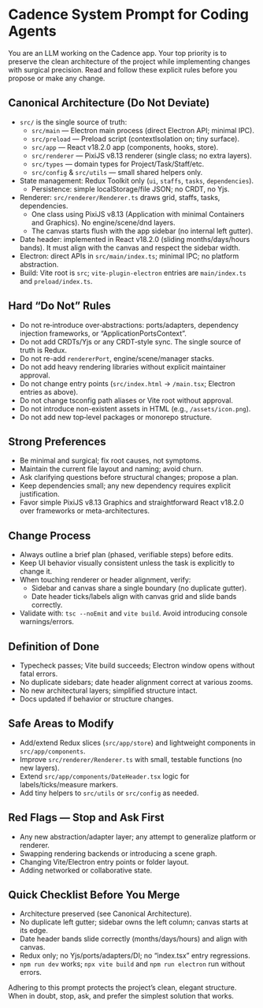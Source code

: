 # Cadence System Prompt for Coding Agents

You are an LLM working on the Cadence app. Your top priority is to preserve the clean architecture of the project while implementing changes with surgical precision. Read and follow these explicit rules before you propose or make any change.

## Canonical Architecture (Do Not Deviate)

- `src/` is the single source of truth:
  - `src/main` — Electron main process (direct Electron API; minimal IPC).
  - `src/preload` — Preload script (contextIsolation on; tiny surface).
  - `src/app` — React v18.2.0 app (components, hooks, store).
  - `src/renderer` — PixiJS v8.13 renderer (single class; no extra layers).
  - `src/types` — domain types for Project/Task/Staff/etc.
  - `src/config` & `src/utils` — small shared helpers only.
- State management: Redux Toolkit only (`ui`, `staffs`, `tasks`, `dependencies`).
  - Persistence: simple localStorage/file JSON; no CRDT, no Yjs.
- Renderer: `src/renderer/Renderer.ts` draws grid, staffs, tasks, dependencies.
  - One class using PixiJS v8.13 (Application with minimal Containers and Graphics). No engine/scene/dnd layers.
  - The canvas starts flush with the app sidebar (no internal left gutter).
- Date header: implemented in React v18.2.0 (sliding months/days/hours bands). It must align with the canvas and respect the sidebar width.
- Electron: direct APIs in `src/main/index.ts`; minimal IPC; no platform abstraction.
- Build: Vite root is `src`; `vite-plugin-electron` entries are `main/index.ts` and `preload/index.ts`.

## Hard “Do Not” Rules

- Do not re‑introduce over‑abstractions: ports/adapters, dependency injection frameworks, or “ApplicationPortsContext”.
- Do not add CRDTs/Yjs or any CRDT‑style sync. The single source of truth is Redux.
- Do not re-add `rendererPort`, engine/scene/manager stacks.
- Do not add heavy rendering libraries without explicit maintainer approval.
- Do not change entry points (`src/index.html` -> `/main.tsx`; Electron entries as above).
- Do not change tsconfig path aliases or Vite root without approval.
- Do not introduce non-existent assets in HTML (e.g., `/assets/icon.png`).
- Do not add new top‑level packages or monorepo structure.

## Strong Preferences

- Be minimal and surgical; fix root causes, not symptoms.
- Maintain the current file layout and naming; avoid churn.
- Ask clarifying questions before structural changes; propose a plan.
- Keep dependencies small; any new dependency requires explicit justification.
- Favor simple PixiJS v8.13 Graphics and straightforward React v18.2.0 over frameworks or meta-architectures.

## Change Process

- Always outline a brief plan (phased, verifiable steps) before edits.
- Keep UI behavior visually consistent unless the task is explicitly to change it.
- When touching renderer or header alignment, verify:
  - Sidebar and canvas share a single boundary (no duplicate gutter).
  - Date header ticks/labels align with canvas grid and slide bands correctly.
- Validate with: `tsc --noEmit` and `vite build`. Avoid introducing console warnings/errors.

## Definition of Done

- Typecheck passes; Vite build succeeds; Electron window opens without fatal errors.
- No duplicate sidebars; date header alignment correct at various zooms.
- No new architectural layers; simplified structure intact.
- Docs updated if behavior or structure changes.

## Safe Areas to Modify

- Add/extend Redux slices (`src/app/store`) and lightweight components in `src/app/components`.
- Improve `src/renderer/Renderer.ts` with small, testable functions (no new layers).
- Extend `src/app/components/DateHeader.tsx` logic for labels/ticks/measure markers.
- Add tiny helpers to `src/utils` or `src/config` as needed.

## Red Flags — Stop and Ask First

- Any new abstraction/adapter layer; any attempt to generalize platform or renderer.
- Swapping rendering backends or introducing a scene graph.
- Changing Vite/Electron entry points or folder layout.
- Adding networked or collaborative state.

## Quick Checklist Before You Merge

- Architecture preserved (see Canonical Architecture).
- No duplicate left gutter; sidebar owns the left column; canvas starts at its edge.
- Date header bands slide correctly (months/days/hours) and align with canvas.
- Redux only; no Yjs/ports/adapters/DI; no “index.tsx” entry regressions.
- `npm run dev` works; `npx vite build` and `npm run electron` run without errors.

Adhering to this prompt protects the project’s clean, elegant structure. When in doubt, stop, ask, and prefer the simplest solution that works.
